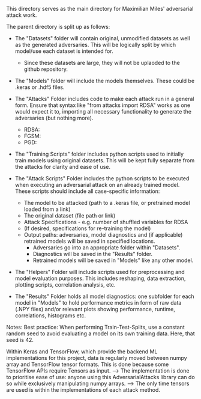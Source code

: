 This directory serves as the main directory for Maximilian Miles' adversarial attack work.



The parent directory is split up as follows:

- The "Datasets" folder will contain original, unmodified datasets as well as the generated adversaries. This will be logically split by which model/use each dataset is intended for.
	- Since these datasets are large, they will not be uplaoded to the github repository.



- The "Models" folder will include the models themselves. These could be .keras or .hdf5 files.



- The "Attacks" Folder includes code to make each attack run in a general form. Ensure that syntax like "from attacks import RDSA" works as one would expect it to, importing all necessary functionality to generate the adversaries (but nothing more).
	- RDSA:
	- FGSM:
	- PGD:



- The "Training Scripts" folder includes python scripts used to initially train models using original datasets. This will be kept fully separate from the attacks for clarity and ease of use.



- The "Attack Scripts" Folder includes the python scripts to be executed when executing an adversarial attack on an already trained model. These scripts should include all case-specific information:
	- The model to be attacked (path to a .keras file, or pretrained model loaded from a link)
	- The original dataset (file path or link)
	- Attack Specifications - e.g. number of shuffled variables for RDSA
	- (If desired, specifications for re-training the model)
	- Output paths: adversaries, model diagnostics and (if applicable) retrained models will be saved in specified locations.	
		- Adversaries go into an appropriate folder within "Datasets".
		- Diagnostics will be saved in the "Results" folder.
		- Retrained models will be saved in "Models" like any other model.



- The "Helpers" Folder will include scripts used for preprocessing and model evaluation purposes. This includes reshaping, data extraction, plotting scripts, correlation analysis, etc.



- The "Results" Folder holds all model diagnostics: one subfolder for each model in "Models" to hold performance metrics in form of raw data (.NPY files) and/or relevant plots showing performance, runtime, correlations, histograms etc.



Notes:
Best practice: When performing Train-Test-Splits, use a constant random seed to avoid evaluating a model on its own training data. Here, that seed is 42.

Within Keras and TensorFlow, which provide the backend ML implementations for this project, data is regularly moved between numpy array and TensorFlow tensor formats.
This is done because some TensorFlow APIs require Tensors as input.
--> The implementation is done to prioritise ease of use: anyone using this AdversarialAttacks library can do so while exclusively manipulating numpy arrays.
--> The only time tensors are used is within the implementations of each attack method.